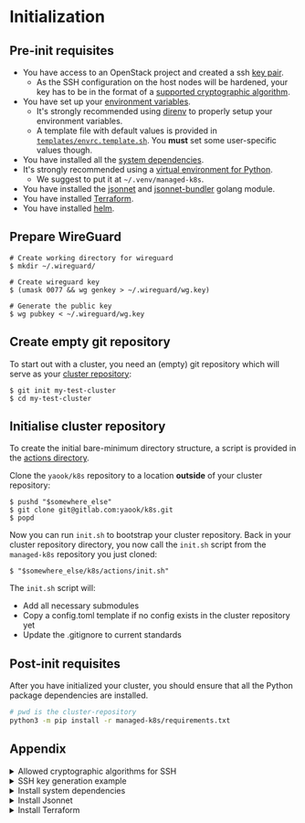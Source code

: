 # Initialization

## Pre-init requisites

* You have access to an OpenStack project and created a ssh [key pair](https://docs.openstack.org/horizon/latest/user/configure-access-and-security-for-instances.html#add-a-key-pair).
  * As the SSH configuration on the host nodes will be hardened, your key has to be in the format of a [supported cryptographic algorithm](#appendix).
* You have set up your [environment variables](./environmental-variables.md).
  * It's strongly recommended using [direnv](https://direnv.net/) to
    properly setup your environment variables.
  * A template file with default values is provided in [`templates/envrc.template.sh`](./environmental-variables.md#template).
  You **must** set some user-specific values though.
* You have installed all the [system dependencies](#appendix).
* It's strongly recommended using a [virtual environment for Python](https://docs.python.org/3/tutorial/venv.html#creating-virtual-environments).
  * We suggest to put it at `~/.venv/managed-k8s`.
* You have installed the [jsonnet](https://github.com/google/jsonnet) and [jsonnet-bundler](https://github.com/jsonnet-bundler/jsonnet-bundler#install) golang module.
* You have installed [Terraform](#appendix).
* You have installed [helm](https://helm.sh/docs/intro/install/).

## Prepare WireGuard

```console
# Create working directory for wireguard
$ mkdir ~/.wireguard/

# Create wireguard key
$ (umask 0077 && wg genkey > ~/.wireguard/wg.key)

# Generate the public key
$ wg pubkey < ~/.wireguard/wg.key
```

## Create empty git repository

To start out with a cluster, you need an (empty) git repository which will
serve as your [cluster repository](./../design/cluster-repository.md):

```console
$ git init my-test-cluster
$ cd my-test-cluster
```

## Initialise cluster repository

To create the initial bare-minimum directory structure, a script is provided
in the [actions directory](./../operation/actions-references.md).

Clone the `yaook/k8s` repository to a location **outside** of your cluster
repository:

```console
$ pushd "$somewhere_else"
$ git clone git@gitlab.com:yaook/k8s.git
$ popd
```

Now you can run ``init.sh`` to bootstrap your cluster repository. Back in your
cluster repository directory, you now call the `init.sh` script from the
`managed-k8s` repository you just cloned:

```console
$ "$somewhere_else/k8s/actions/init.sh"
```

The `init.sh` script will:

- Add all necessary submodules
- Copy a config.toml template if no config exists in the cluster repository yet
- Update the .gitignore to current standards

## Post-init requisites

After you have initialized your cluster, you should ensure that all the Python package dependencies are installed.

```bash
# pwd is the cluster-repository
python3 -m pip install -r managed-k8s/requirements.txt
```

## Appendix

<details>
<summary>Allowed cryptographic algorithms for SSH</summary>

```yaml
{{#include ./../templates/ssh-hardening-vars.yaml}}
```
</details>

<details>
<summary>SSH key generation example</summary>

Creating a valid SSH key can be achieved by generating the key as follows, before uploading the public part to OpenStack:

```console
# Generating an ed25519 SSH key
$ ssh-keygen -t ed25519`
```

</details>

<details>
<summary>Install system dependencies</summary>

```console
# managed-k8s system package dependencies
$ sudo apt install python3-pip python3-venv \
  python3-toml moreutils jq wireguard pass

# current kernel headers
$ sudo apt install linux-headers-$(uname -r)
```
</details>

<details>
<summary>Install Jsonnet</summary>

```console
# jsonnet (you may want to adjust the version)
$ GO111MODULE="on" go get github.com/google/go-jsonnet/cmd/jsonnet@v0.16.0

# jsonnet-bundler (you may want to adjust the version)
$ GO111MODULE="on" go get github.com/jsonnet-bundler/jsonnet-bundler/cmd/jb@v0.4.0
```
</details>

<details>
<summary>Install Terraform</summary>

```console
# Download the compressed terraform binary
$ wget -q -O "terraform.zip" https://releases.hashicorp.com/terraform/1.0.7/terraform_1.0.7_linux_amd64.zip

# Extract the binary
$ unzip -q terraform.zip

# Move the binary
$ mv terraform /usr/local/bin/terraform

# You may need allow execution of the binary
$ sudo chmod +x
```
</details>
